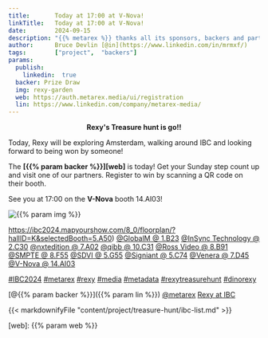 ```yaml
---
title:       Today at 17:00 at V-Nova!
linkTitle:   Today at 17:00 at V-Nova!
date:        2024-09-15
description: "{{% metarex %}} thanks all its sponsors, backers and partners"
author:      Bruce Devlin [@in](https://www.linkedin.com/in/mrmxf/)
tags:        ["project",  "backers"]
params:
  publish:
    linkedin:  true
  backer: Prize Draw
  img: rexy-garden
  web: https://auth.metarex.media/ui/registration
  lin: https://www.linkedin.com/company/metarex-media/
---
```


**<p style="text-align:center;"><span class="ui red text">Rexy's Treasure hunt is go!!</span></p>**

Today, Rexy will be exploring Amsterdam, walking around IBC and looking forward
to being won by someone!

The **[{{% param backer %}}][web]** is today! Get your Sunday step count up and
visit one of our partners. Register to win by scanning a QR code on their booth.

See you at 17:00 on the **V-Nova** booth 14.AI03!

<img  class="ui centered large bordered rounded image" src="featured-{{% param img %}}.png" alt="{{% param img %}}">

https://ibc2024.mapyourshow.com/8_0/floorplan/?hallID=K&selectedBooth=5.A50)
[@GlobalM @ 1.B23](https://ibc2024.mapyourshow.com/8_0/floorplan/?st=keyword&hallID=A&selectedBooth=1.B23)
[@InSync Technology @ 2.C30](https://ibc2024.mapyourshow.com/8_0/floorplan/?hallID=M&selectedBooth=2.C30)
[@nxtedition @ 7.A02](https://ibc2024.mapyourshow.com/8_0/floorplan/?hallID=C&selectedBooth=7.A02)
[@qibb @ 10.C31](https://ibc2024.mapyourshow.com/8_0/floorplan/?st=keyword&sv=10..c31&hallID=F&selectedBooth=10.C31)
[@Ross Video @ 8.B91](https://ibc2024.mapyourshow.com/8_0/floorplan/?hallID=D&selectedBooth=8.B91)
[@SMPTE @ 8.F55](https://ibc2024.mapyourshow.com/8_0/floorplan/?st=keyword&sv=smpte&hallID=D&selectedBooth=8.F55)
[@SDVI @ 5.G55](https://ibc2024.mapyourshow.com/8_0/floorplan/?hallID=K&selectedBooth=5.G55)
[@Signiant @ 5.C74](https://ibc2024.mapyourshow.com/8_0/floorplan/?st=keyword&sv=Signiant&hallID=K&selectedBooth=5.C74)
[@Venera @ 7.D45](https://ibc2024.mapyourshow.com/8_0/floorplan/?hallID=C&selectedBooth=7.D45)
[@V-Nova @ 14.AI03](https://ibc2024.mapyourshow.com/8_0/floorplan/?st=keyword&hallID=J&sv=V-NOVA&selectedBooth=14.AI03)

[#IBC2024](https://www.linkedin.com/search/results/all/?keywords=%23IBC2024)
[#metarex](https://www.linkedin.com/search/results/all/?keywords=%23metarex)
[#rexy](https://www.linkedin.com/search/results/all/?keywords=%23rexy)
[#media](https://www.linkedin.com/search/results/all/?keywords=%23media)
[#metadata](https://www.linkedin.com/search/results/all/?keywords=%23metadata)
[#rexytreasurehunt](https://www.linkedin.com/search/results/all/?keywords=%23rexytreasurehunt)
[#dinorexy](https://www.linkedin.com/search/results/all/?keywords=%23dinorexy)

<i class="linkedin icon"></i>[@{{% param backer %}}]({{% param lin %}})
<i class="linkedin icon"></i>[@metarex][limrx]
<i class="linkedin icon"></i>[Rexy at IBC][lirxy]

{{< markdownifyFile "content/project/treasure-hunt/ibc-list.md" >}}

[web]:    {{% param web %}}

[limrx]:   https://uk.linkedin.com/company/metarex-media
[lirxy]:   https://www.linkedin.com/search/results/all/?keywords=%23ibc2024%20%23metarex%20%23rexy
[rxydraw]: https://ibc2024.mapyourshow.com/8_0/floorplan/?st=keyword&hallID=J&sv=V-NOVA&selectedBooth=14.AI03
[ths]:     https://auth.metarex.media/ui/registration
[thp]:     /project/treasure-hunt/
